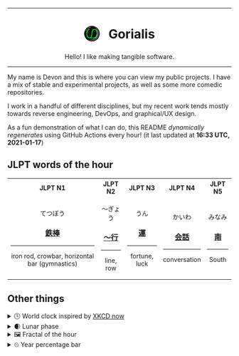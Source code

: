 ***

<h1 align="center">
<sub>
    <img src="readme/resources/avatar.png" height="36">
</sub>
&nbsp;
Gorialis
</h1>
<p align="center">
Hello! I like making tangible software.
</p>

***

My name is Devon and this is where you can view my public projects. I have a mix of stable and experimental projects, as well as some more comedic repositories.

I work in a handful of different disciplines, but my recent work tends mostly towards reverse engineering, DevOps, and graphical/UX design.

As a fun demonstration of what I can do, this README *dynamically regenerates* using GitHub Actions every hour! (it last updated at **16:33 UTC, 2021-01-17**)

<h2>JLPT words of the hour</h2>
<table>
    <tr>
        <th>JLPT N1</th>
        <th>JLPT N2</th>
        <th>JLPT N3</th>
        <th>JLPT N4</th>
        <th>JLPT N5</th>
    </tr>
    <tr>
        <td>
            <p align="center">てつぼう</p>
            <h3 align="center"><b><a href="https://jisho.org/search/%E9%89%84%E6%A3%92">鉄棒</a></b></h3>
            <hr>
            <p align="center">iron rod,<wbr> crowbar,<wbr> horizontal bar (gymnastics)</p>
        </td>
        <td>
            <p align="center">～ぎょう</p>
            <h3 align="center"><b><a href="https://jisho.org/search/%EF%BD%9E%E8%A1%8C">～行</a></b></h3>
            <hr>
            <p align="center">line,<wbr> row</p>
        </td>
        <td>
            <p align="center">うん</p>
            <h3 align="center"><b><a href="https://jisho.org/search/%E9%81%8B">運</a></b></h3>
            <hr>
            <p align="center">fortune,<wbr> luck</p>
        </td>
        <td>
            <p align="center">かいわ</p>
            <h3 align="center"><b><a href="https://jisho.org/search/%E4%BC%9A%E8%A9%B1">会話</a></b></h3>
            <hr>
            <p align="center">conversation</p>
        </td>
        <td>
            <p align="center">みなみ</p>
            <h3 align="center"><b><a href="https://jisho.org/search/%E5%8D%97">南</a></b></h3>
            <hr>
            <p align="center">South</p>
        </td>
    </tr>
</table>

<h2>Other things</h2>
<details>
<summary>🕓  World clock inspired by <a href="https://xkcd.com/now">XKCD now</a></summary>

> <img src="generated/now.png" width="512">

</details>
<details>
<summary>🌒 Lunar phase</summary>

The moon is approximately 17.22% through its phase (Waxing Crescent).

</details>
<details>
<summary>&#x1f5bc; Fractal of the hour</summary>

> <img src="generated/fractal.png" width="512">

</details>
<details>
<summary>&#x23f2; Year percentage bar</summary>
<pre><code>2021 [▁▁▁▁▁▁▁▁▁▁▁▁▁▁▁▁▁▁▁▁] 4.57%</code></pre>
</details>
